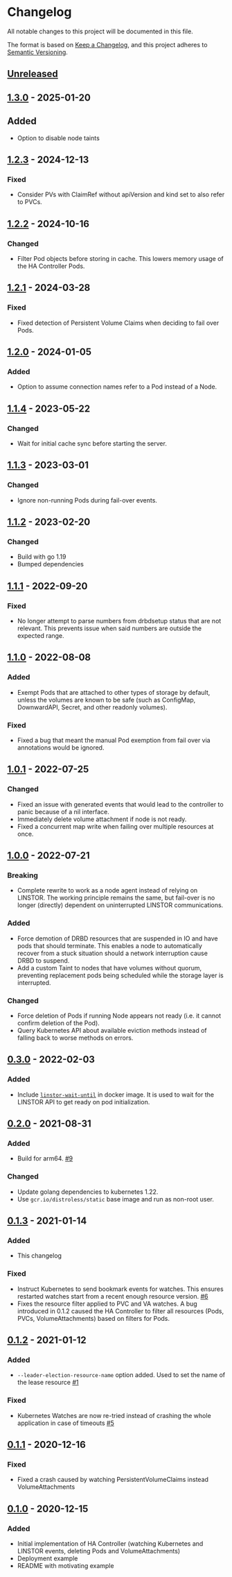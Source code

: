 # Changelog
All notable changes to this project will be documented in this file.

The format is based on [Keep a Changelog](https://keepachangelog.com/en/1.0.0/),
and this project adheres to [Semantic Versioning](https://semver.org/spec/v2.0.0.html).

## [Unreleased]

## [1.3.0] - 2025-01-20

## Added

- Option to disable node taints

## [1.2.3] - 2024-12-13

### Fixed

- Consider PVs with ClaimRef without apiVersion and kind set to also refer to PVCs.

## [1.2.2] - 2024-10-16

### Changed

- Filter Pod objects before storing in cache. This lowers memory usage of the HA Controller Pods.

## [1.2.1] - 2024-03-28

### Fixed

- Fixed detection of Persistent Volume Claims when deciding to fail over Pods.

## [1.2.0] - 2024-01-05

### Added

- Option to assume connection names refer to a Pod instead of a Node.

## [1.1.4] - 2023-05-22

### Changed

- Wait for initial cache sync before starting the server.

## [1.1.3] - 2023-03-01

### Changed

- Ignore non-running Pods during fail-over events.

## [1.1.2] - 2023-02-20

### Changed

- Build with go 1.19
- Bumped dependencies

## [1.1.1] - 2022-09-20

### Fixed

- No longer attempt to parse numbers from drbdsetup status that are not relevant. This prevents issue when said numbers
  are outside the expected range.

## [1.1.0] - 2022-08-08

### Added
- Exempt Pods that are attached to other types of storage by default, unless the volumes are known to be safe (such as
  ConfigMap, DownwardAPI, Secret, and other readonly volumes).

### Fixed
- Fixed a bug that meant the manual Pod exemption from fail over via annotations would be ignored.

## [1.0.1] - 2022-07-25

### Changed
- Fixed an issue with generated events that would lead to the controller to panic because of a nil interface.
- Immediately delete volume attachment if node is not ready.
- Fixed a concurrent map write when failing over multiple resources at once.

## [1.0.0] - 2022-07-21

### Breaking
- Complete rewrite to work as a node agent instead of relying on LINSTOR. The working principle remains the same, but
  fail-over is no longer (directly) dependent on uninterrupted LINSTOR communications.

### Added
- Force demotion of DRBD resources that are suspended in IO and have pods that should terminate. This enables
  a node to automatically recover from a stuck situation should a network interruption cause DRBD to suspend.
- Add a custom Taint to nodes that have volumes without quorum, preventing replacement pods being scheduled while
  the storage layer is interrupted.

### Changed
- Force deletion of Pods if running Node appears not ready (i.e. it cannot confirm deletion of the Pod).
- Query Kubernetes API about available eviction methods instead of falling back to worse methods on errors.

## [0.3.0] - 2022-02-03

### Added
- Include [`linstor-wait-until`](https://github.com/LINBIT/linstor-wait-until) in docker image. It is used to wait
  for the LINSTOR API to get ready on pod initialization.

## [0.2.0] - 2021-08-31

### Added
- Build for arm64. [#9]

[#9]: https://github.com/piraeusdatastore/piraeus-ha-controller/pull/9

### Changed
- Update golang dependencies to kubernetes 1.22.
- Use `gcr.io/distroless/static` base image and run as non-root user.

## [0.1.3] - 2021-01-14
### Added
- This changelog

### Fixed
- Instruct Kubernetes to send bookmark events for watches. This ensures restarted watches start from a recent
  enough resource version. [#6]
- Fixes the resource filter applied to PVC and VA watches. A bug introduced in 0.1.2 caused the HA Controller to filter
  all resources (Pods, PVCs, VolumeAttachments) based on filters for Pods.

[#6]: https://github.com/piraeusdatastore/piraeus-ha-controller/pull/6

## [0.1.2] - 2021-01-12
### Added
- `--leader-election-resource-name` option added. Used to set the name of the lease resource [#1]

[#1]: https://github.com/piraeusdatastore/piraeus-ha-controller/pull/1

### Fixed
- Kubernetes Watches are now re-tried instead of crashing the whole application in case of timeouts [#5]

[#5]: https://github.com/piraeusdatastore/piraeus-ha-controller/pull/5

## [0.1.1] - 2020-12-16
### Fixed
- Fixed a crash caused by watching PersistentVolumeClaims instead VolumeAttachments

## [0.1.0] - 2020-12-15
### Added
- Initial implementation of HA Controller (watching Kubernetes and LINSTOR events, deleting Pods and VolumeAttachments)
- Deployment example
- README with motivating example

[Unreleased]: https://github.com/piraeusdatastore/piraeus-ha-controller/compare/v1.3.0...HEAD
[1.3.0]: https://github.com/piraeusdatastore/piraeus-ha-controller/compare/v1.2.3...v1.3.0
[1.2.3]: https://github.com/piraeusdatastore/piraeus-ha-controller/compare/v1.2.2...v1.2.3
[1.2.2]: https://github.com/piraeusdatastore/piraeus-ha-controller/compare/v1.2.1...v1.2.2
[1.2.1]: https://github.com/piraeusdatastore/piraeus-ha-controller/compare/v1.2.0...v1.2.1
[1.2.0]: https://github.com/piraeusdatastore/piraeus-ha-controller/compare/v1.1.4...v1.2.0
[1.1.4]: https://github.com/piraeusdatastore/piraeus-ha-controller/compare/v1.1.3...v1.1.4
[1.1.3]: https://github.com/piraeusdatastore/piraeus-ha-controller/compare/v1.1.2...v1.1.3
[1.1.2]: https://github.com/piraeusdatastore/piraeus-ha-controller/compare/v1.1.1...v1.1.2
[1.1.1]: https://github.com/piraeusdatastore/piraeus-ha-controller/compare/v1.1.0...v1.1.1
[1.1.0]: https://github.com/piraeusdatastore/piraeus-ha-controller/compare/v1.0.1...v1.1.0
[1.0.1]: https://github.com/piraeusdatastore/piraeus-ha-controller/compare/v1.0.0...v1.0.1
[1.0.0]: https://github.com/piraeusdatastore/piraeus-ha-controller/compare/v0.3.0...v1.0.0
[0.3.0]: https://github.com/piraeusdatastore/piraeus-ha-controller/compare/v0.2.0...v0.3.0
[0.2.0]: https://github.com/piraeusdatastore/piraeus-ha-controller/compare/v0.1.3...v0.2.0
[0.1.3]: https://github.com/piraeusdatastore/piraeus-ha-controller/compare/v0.1.2...v0.1.3
[0.1.2]: https://github.com/piraeusdatastore/piraeus-ha-controller/compare/v0.1.1...v0.1.2
[0.1.1]: https://github.com/piraeusdatastore/piraeus-ha-controller/compare/v0.1.0...v0.1.1
[0.1.0]: https://github.com/piraeusdatastore/piraeus-ha-controller/releases/tag/v0.1.0
